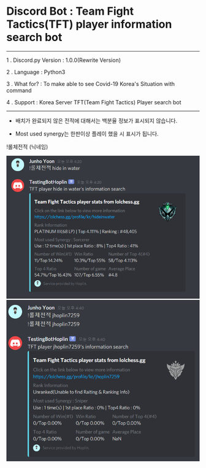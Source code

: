 Discord Bot : Team Fight Tactics(TFT) player information search bot
===
***
1 . Discord.py Version : 1.0.0(Rewrite Version)

2 . Language : Python3

3 . What for? : To make able to see Covid-19 Korea's Situation with command

4 . Support : Korea Server TFT(Team Fight Tactics) Player search bot
***
  - 배치가 완료되지 않은 전적에 대해서는 백분율 정보가 표시되지 않습니다.
  
  - Most used synergy는 한판이상 플레이 했을 시 표시가 됩니다. 
  
  

  !롤체전적 (닉네임)
  
  ![img](1.PNG)
  ![img](2.PNG)
